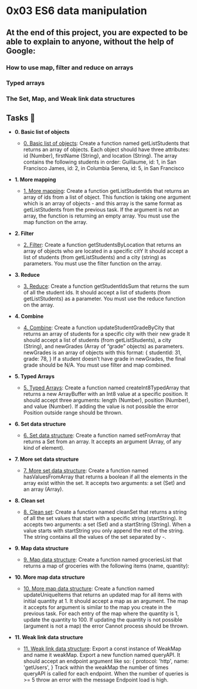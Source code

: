 # 0x03 ES6 data manipulation

## At the end of this project, you are expected to be able to explain to anyone, without the help of Google:
### How to use map, filter and reduce on arrays
### Typed arrays
### The Set, Map, and Weak link data structures

## Tasks :page_with_curl:

* **0. Basic list of objects**
  * [0. Basic list of objects](./0-get_list_students.js):
  Create a function named getListStudents that returns an array of objects.
  Each object should have three attributes: id (Number), firstName (String), and location (String).
  The array contains the following students in order:
  Guillaume, id: 1, in San Francisco
  James, id: 2, in Columbia
  Serena, id: 5, in San Francisco

* **1. More mapping**
  * [1. More mapping](./1-get_list_student_ids.js): 
  Create a function getListStudentIds that returns an array of ids from a list of object.
  This function is taking one argument which is an array of objects - and this array is the same format as getListStudents from the previous task.
  If the argument is not an array, the function is returning an empty array.
  You must use the map function on the array.


* **2. Filter**
  * [2. Filter](./2-get_students_by_loc.js):
  Create a function getStudentsByLocation that returns an array of objects who are located in a specific citY
  It should accept a list of students (from getListStudents) and a city (string) as parameters.
  You must use the filter function on the array.

* **3. Reduce**
  * [3. Reduce](./3-get_ids_sum.js):
  Create a function getStudentIdsSum that returns the sum of all the student ids.
  It should accept a list of students (from getListStudents) as a parameter.
  You must use the reduce function on the array.

* **4. Combine**
  * [4. Combine](./4-update_grade_by_city.js):
  Create a function updateStudentGradeByCity that returns an array of students for a specific city with their new grade
  It should accept a list of students (from getListStudents), a city (String), and newGrades (Array of “grade” objects) as parameters.
  newGrades is an array of objects with this format:
    {
    studentId: 31,
    grade: 78,
  }
  If a student doesn’t have grade in newGrades, the final grade should be N/A.
  You must use filter and map combined.
    
* **5. Typed Arrays**
  * [5. Typed Arrays](./5-typed_arrays.js):
  Create a function named createInt8TypedArray that returns a new ArrayBuffer with an Int8 value at a specific position.
  It should accept three arguments: length (Number), position (Number), and value (Number).
  If adding the value is not possible the error Position outside range should be thrown.

* **6. Set data structure**
  * [6. Set data structure](./6-set.js):
  Create a function named setFromArray that returns a Set from an array.
  It accepts an argument (Array, of any kind of element).


* **7. More set data structure**
  * [7. More set data structure](./7-has_array_values.js):
  Create a function named hasValuesFromArray that returns a boolean if all the elements in the array exist within the set.
  It accepts two arguments: a set (Set) and an array (Array).
  
* **8. Clean set**
  * [8. Clean set](./8-clean_set.js):
  Create a function named cleanSet that returns a string of all the set values that start with a specific string (startString).
  It accepts two arguments: a set (Set) and a startString (String).
  When a value starts with startString you only append the rest of the string. The string contains all the values of the set separated by -.

* **9. Map data structure**
  * [9. Map data structure](./9-groceries_list.js):
  Create a function named groceriesList that returns a map of groceries with the following items (name, quantity):


* **10. More map data structure**
  * [10. More map data structure](./10-update_uniq_items.js):
  Create a function named updateUniqueItems that returns an updated map for all items with initial quantity at 1.
  It should accept a map as an argument. The map it accepts for argument is similar to the map you create in the previous task.
  For each entry of the map where the quantity is 1, update the quantity to 100. If updating the quantity is not possible (argument is not a map) the error Cannot process should be thrown.

* **11. Weak link data structure**
  * [11. Weak link data structure](./11-createEmployeesObject.js):
  Export a const instance of WeakMap and name it weakMap.
  Export a new function named queryAPI. It should accept an endpoint argument like so:
 {
    protocol: 'http',
    name: 'getUsers',
  }
  Track within the weakMap the number of times queryAPI is called for each endpoint.
  When the number of queries is >= 5 throw an error with the message Endpoint load is high.

